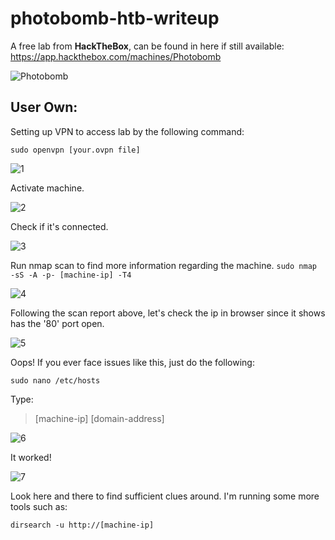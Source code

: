 # photobomb-htb-writeup
A free lab from **HackTheBox**, can be found in here if still available: https://app.hackthebox.com/machines/Photobomb

![Photobomb](https://user-images.githubusercontent.com/31168741/201704551-e765c5a7-c32e-43a4-bebc-23ff5f1825c7.png)

## User Own:
Setting up VPN to access lab by the following command:

`sudo openvpn [your.ovpn file]`

![1](https://user-images.githubusercontent.com/31168741/201707116-98e6a13c-2509-4771-9f91-15d231bf138e.PNG)

Activate machine.

![2](https://user-images.githubusercontent.com/31168741/201707154-ec4302dc-20a5-476e-8208-4502d0d672aa.PNG)

Check if it's connected.

![3](https://user-images.githubusercontent.com/31168741/201707188-ddf40cfa-5c10-4bb8-a89d-66c3c97f88e4.PNG)

Run nmap scan to find more information regarding the machine. `sudo nmap -sS -A -p- [machine-ip] -T4` 

![4](https://user-images.githubusercontent.com/31168741/201707217-7ce7997e-73c7-4c6d-956d-3f94bfa7d552.PNG)

Following the scan report above, let's check the ip in browser since it shows has the '80' port open.

![5](https://user-images.githubusercontent.com/31168741/201709583-ff4725a7-670d-48db-8f89-579762570e65.PNG)

Oops! If you ever face issues like this, just do the following:

`sudo nano /etc/hosts`

Type:

>[machine-ip] [domain-address]

![6](https://user-images.githubusercontent.com/31168741/201709609-1540dace-f0e3-40f7-ac46-b5d5c287da7c.PNG)

It worked!

![7](https://user-images.githubusercontent.com/31168741/201709634-60a6c24f-9139-490d-9e89-5ff1f21662bf.PNG)

Look here and there to find sufficient clues around. I'm running some more tools such as:

`dirsearch -u http://[machine-ip]`




